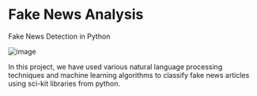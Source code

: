 # Fake News Analysis
Fake News Detection in Python

![image](https://github.com/shivangii2007/Fake-News-Analysis/assets/143331079/d16815d4-99aa-4afc-bed1-bd23ffffeebf)



In this project, we have used various natural language processing techniques and machine learning algorithms to classify fake news articles using sci-kit libraries from python.
